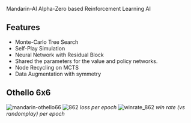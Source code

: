 Mandarin-AI
Alpha-Zero based Reinforcement Learning AI

## Features
  * Monte-Carlo Tree Search
  * Self-Play Simulation
  * Neural Network with Residual Block
  * Shared the parameters for the value and policy networks.
  * Node Recycling on MCTS
  * Data Augmentation with symmetry


## Othello 6x6

![mandarin-othello66](https://github.com/Jooh34/Mandarin-AI/assets/15865928/e302f762-d7ae-4f9a-9694-93fa000869d8)
![862](https://github.com/Jooh34/Mandarin-AI/assets/15865928/3da1f52b-8c47-4b93-87c8-637132e35c07)
*loss per epoch*
![winrate_862](https://github.com/Jooh34/Mandarin-AI/assets/15865928/67e13f6a-4be5-4e7a-a9cd-55109c07a75f)
*win rate (vs randomplay) per epoch*
